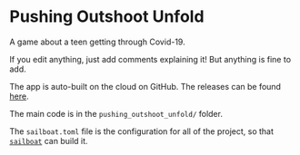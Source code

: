 # Pushing Outshoot Unfold

A game about a teen getting through Covid-19.

If you edit anything, just add comments explaining it! But anything is fine to add.

The app is auto-built on the cloud on GitHub. The releases can be found [here](https://github.com/po_unfold/game/releases).

The main code is in the `pushing_outshoot_unfold/` folder.

The `sailboat.toml` file is the configuration for all of the project, so that [`sailboat`](https://github.com/cole-wilson/sailboat) can build it.
